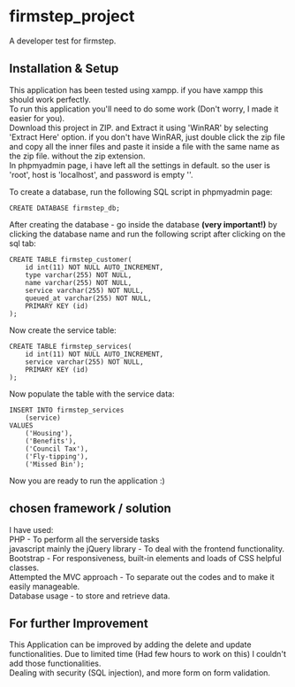 # firmstep_project
A developer test for firmstep. 

## Installation & Setup
This application has been tested using xampp. if you have xampp this should work perfectly.  
To run this application you'll need to do some work (Don't worry, I made it easier for you).    
Download this project in ZIP. and Extract it using 'WinRAR' by selecting 'Extract Here' option. if you don't have WinRAR, just double click the zip file and copy all the inner files and paste it inside a file with the same name as the zip file. without the zip extension.  
In phpmyadmin page, i have left all the settings in default. so the user is 'root', host is 'localhost', and password is empty ''.    

To create a database, run the following SQL script in phpmyadmin page:  
```
CREATE DATABASE firmstep_db;
```
After creating the database - go inside the database **(very important!)** by clicking the database name and run the following script after clicking on the sql tab: 
```
CREATE TABLE firmstep_customer(  
    id int(11) NOT NULL AUTO_INCREMENT,  
    type varchar(255) NOT NULL,  
    name varchar(255) NOT NULL,  
    service varchar(255) NOT NULL,  
    queued_at varchar(255) NOT NULL,  
    PRIMARY KEY (id)  
);    
```
Now create the service table:  
```
CREATE TABLE firmstep_services(  
    id int(11) NOT NULL AUTO_INCREMENT,  
    service varchar(255) NOT NULL,  
    PRIMARY KEY (id)  
);    
```
Now populate the table with the service data:  
```
INSERT INTO firmstep_services
    (service)
VALUES
    ('Housing'),
    ('Benefits'),
    ('Council Tax'),
    ('Fly-tipping'),
    ('Missed Bin');
```
Now you are ready to run the application :)    

## chosen framework / solution
I have used:  
PHP - To perform all the serverside tasks  
javascript mainly the jQuery library - To deal with the frontend functionality.  
Bootstrap - For responsiveness, built-in elements and loads of CSS helpful classes.  
Attempted the MVC approach - To separate out the codes and to make it easily manageable.  
Database usage - to store and retrieve data.    

## For further Improvement
This Application can be improved by adding the delete and update functionalities. Due to limited time (Had few hours to work on this) I couldn't add those functionalities.  
Dealing with security (SQL injection), and more form on form validation.
